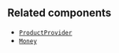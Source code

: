 ## Related components

- [`ProductProvider`](/api/hydrogen/components/product-variant/productprovider)
- [`Money`](/api/hydrogen/components/primitive/money)
